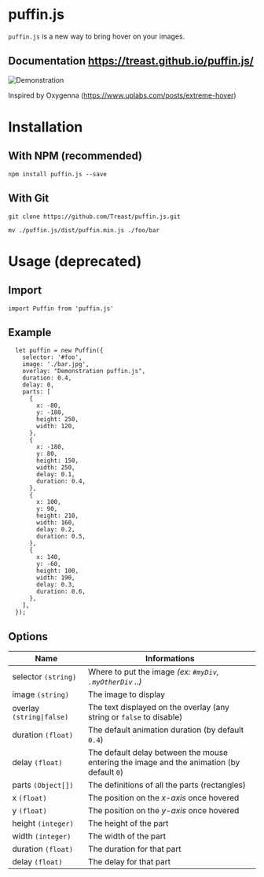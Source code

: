 # puffin.js

`puffin.js` is a new way to bring hover on your images.

## Documentation https://treast.github.io/puffin.js/

![Demonstration](https://github.com/Treast/puffin.js/raw/master/example/demonstration.gif)

Inspired by Oxygenna (https://www.uplabs.com/posts/extreme-hover)

# Installation

## With NPM (recommended)

`npm install puffin.js --save`

## With Git

`git clone https://github.com/Treast/puffin.js.git`

`mv ./puffin.js/dist/puffin.min.js ./foo/bar`

# Usage (deprecated)

## Import

`import Puffin from 'puffin.js'`

## Example

      let puffin = new Puffin({
        selector: '#foo',
        image: './bar.jpg',
        overlay: "Demonstration puffin.js",
        duration: 0.4,
        delay: 0,
        parts: [
          {
            x: -80,
            y: -180,
            height: 250,
            width: 120,
          },
          {
            x: -180,
            y: 80,
            height: 150,
            width: 250,
            delay: 0.1,
            duration: 0.4,
          },
          {
            x: 100,
            y: 90,
            height: 210,
            width: 160,
            delay: 0.2,
            duration: 0.5,
          },
          {
            x: 140,
            y: -60,
            height: 100,
            width: 190,
            delay: 0.3,
            duration: 0.6,
          },
        ],
      });

## Options

| Name                      | Informations                                                                              |
| ------------------------- | ----------------------------------------------------------------------------------------- |
| selector `(string)`       | Where to put the image _(ex: `#myDiv`, `.myOtherDiv` ..)_                                 |
| image `(string)`          | The image to display                                                                      |
| overlay `(string\|false)` | The text displayed on the overlay (any string or `false` to disable)                      |
| duration `(float)`        | The default animation duration (by default `0.4`)                                         |
| delay `(float)`           | The default delay between the mouse entering the image and the animation (by default `0`) |
| parts `(Object[])`        | The definitions of all the parts (rectangles)                                             |
| x `(float)`               | The position on the _x-axis_ once hovered                                                 |
| y `(float)`               | The position on the _y-axis_ once hovered                                                 |
| height `(integer)`        | The height of the part                                                                    |
| width `(integer)`         | The width of the part                                                                     |
| duration `(float)`        | The duration for that part                                                                |
| delay `(float)`           | The delay for that part                                                                   |
